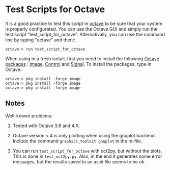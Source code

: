 
Test Scripts for Octave
=======================


It is a good practice to test this script in [octave] to be sure that your system
is properly configurated. You can use the Octave GUI and simply run the test script
"test_script_for_octave". Alternativally, you can use the command line by
typing "octave" and then::


```shell
octave:> run test_script_for_octave
```

When using in a fresh isntall, first you need to install the following
[Octave packages] : [Image], [Control] and [Signal]. To install the packages,
type in Octave::



```shell
octave:> pkg install -forge image
octave:> pkg install -forge image
octave:> pkg install -forge image
```


Notes
-----

Well-known problems:

1) Tested with Octave 3.8 and 4.X.

2) Octave version < 4 is only plotting when using the gnuplot backend. Include
the command ```graphics_toolkit gnuplot``` in the m-file.

3) You can run ```test_script_for_octave``` with oct2py, but without the plots.
This is done in `test_oct2py.py`. Also, in the end it generates some
error messages, but the results saved to an ascii file seems to be ok.


[octave]: https://www.gnu.org/software/octave/
[Octave packages]: https://octave.sourceforge.io/packages.php
[Image]: https://octave.sourceforge.io/image/index.html
[Control]: https://octave.sourceforge.io/control/index.html
[Signal]: https://octave.sourceforge.io/signal/index.html

